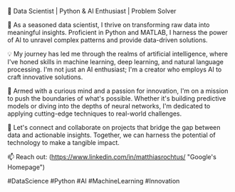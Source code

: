 👋 Data Scientist | Python & AI Enthusiast | Problem Solver

🔬 As a seasoned data scientist, I thrive on transforming raw data into meaningful insights. Proficient in Python and MATLAB, I harness the power of AI to unravel complex patterns and provide data-driven solutions.

💡 My journey has led me through the realms of artificial intelligence, where I've honed skills in machine learning, deep learning, and natural language processing. I'm not just an AI enthusiast; I'm a creator who employs AI to craft innovative solutions.

🧠 Armed with a curious mind and a passion for innovation, I'm on a mission to push the boundaries of what's possible. Whether it's building predictive models or diving into the depths of neural networks, I'm dedicated to applying cutting-edge techniques to real-world challenges.

🌟 Let's connect and collaborate on projects that bridge the gap between data and actionable insights. Together, we can harness the potential of technology to make a tangible impact.

📫 Reach out: (https://www.linkedin.com/in/matthiasrochtus/ "Google's Homepage")

#DataScience #Python #AI #MachineLearning #Innovation
